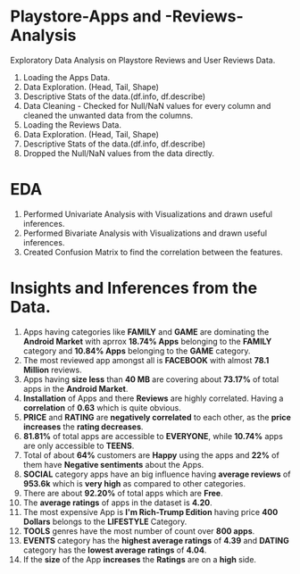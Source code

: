 # Playstore-Apps and -Reviews-Analysis
Exploratory Data Analysis on Playstore Reviews and User Reviews Data.
1. Loading the Apps Data.
2. Data Exploration. (Head, Tail, Shape)
3. Descriptive Stats of the data.(df.info, df.describe)
4. Data Cleaning - Checked for Null/NaN values for every column and cleaned the unwanted data from the columns.
5. Loading the Reviews Data.
6. Data Exploration. (Head, Tail, Shape)
7. Descriptive Stats of the data.(df.info, df.describe)
8. Dropped the Null/NaN values from the data directly.
# EDA
   1. Performed Univariate Analysis with Visualizations and drawn useful inferences.
   2. Performed Bivariate Analysis with Visualizations and drawn useful inferences.
   3. Created Confusion Matrix to find the correlation between the features.
# Insights and Inferences from the Data.
   1.  Apps having categories like **FAMILY** and **GAME** are dominating the **Android Market** with aprrox **18.74% Apps** belonging to the **FAMILY** category and **10.84% Apps** belonging to the **GAME** category.
   2. The most reviewed app amongst all is **FACEBOOK** with almost **78.1 Million** reviews.
   3. Apps having **size less** than **40 MB** are covering about **73.17%** of total apps in the **Android Market**.
   4. **Installation** of Apps and there **Reviews** are highly correlated. Having a **correlation** of **0.63** which is quite obvious.
   5. **PRICE** and **RATING** are **negatively correlated** to each other, as the **price increases** the **rating decreases**.
   6. **81.81%** of total apps are accessible to **EVERYONE**, while **10.74%** apps are only accessible to **TEENS**.
   7. Total of about **64%** customers are **Happy** using the apps and **22%** of them have **Negative sentiments** about the Apps.
   8. **SOCIAL** category apps have an big influence having **average reviews** of **953.6k** which is **very high** as compared to other categories.
   9. There are about **92.20%** of total apps which are **Free**.
  10. The **average ratings** of apps in the dataset is **4.20**.
  11. The most expensive App is **I'm Rich-Trump Edition** having price **400 Dollars** belongs to the **LIFESTYLE** Category.
  12. **TOOLS** genres have the most number of count over **800 apps**.
  13. **EVENTS** category has the **highest average ratings** of **4.39** and **DATING** category has the **lowest average ratings** of **4.04**.
  14. If the **size** of the App **increases** the **Ratings** are on a **high** side.
